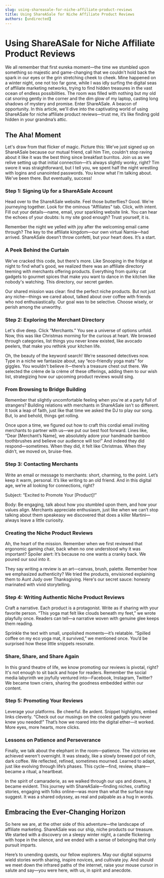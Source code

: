 ```yaml
---
slug: using-shareasale-for-niche-affiliate-product-reviews
title: Using ShareASale for Niche Affiliate Product Reviews
authors: [undirected]
---
```



# Using ShareASale for Niche Affiliate Product Reviews

We all remember that first eureka moment—the time we stumbled upon something so majestic and game-changing that we couldn't hold back the spark in our eyes or the grin stretching cheek to cheek. Mine happened on a winter night, one not too far gone, while I was idly surfing the digital seas of affiliate marketing networks, trying to find hidden treasures in the vast ocean of endless possibilities. The room was filled with nothing but my old cat snoring gently in the corner and the dim glow of my laptop, casting long shadows of mystery and promise. Enter ShareASale. A beacon of opportunity. In this article, we'll dive into the captivating world of using ShareASale for niche affiliate product reviews—trust me, it’s like finding gold hidden in your grandma’s attic.

## The Aha! Moment

Let's draw from that flicker of magic. Picture this: We've just signed up on ShareASale because our mutual friend, call him Tim, couldn't stop raving about it like it was the best thing since breakfast burritos. Join us as we relive setting up that initial connection—it’s always slightly wonky, right? Tim swore it was straightforward, but I tell you, we spent half the night wrestling with logins and unanointed passwords. You know what I'm talking about. We've been there. But eventually, success!

### Step 1: Signing Up for a ShareASale Account

Head over to the ShareASale website. Feel those butterflies? Good. We're journeying together. Look for the ominous "Affiliates" tab. Click, with intent. Fill out your details—name, email, your sparkling website link. You can hear the echoes of your doubts: Is my site good enough? Trust yourself, it is.

Remember the night we yelled with joy after the welcoming email came through? The key to the affiliate kingdom—our own virtual Narnia—had arrived. ShareASale doesn’t throw confetti, but your heart does. It’s a start.

### A Peek Behind the Curtain

We've cracked this code, but there's more. Like Snooping in the fridge at night to find what's good, we realized there was an affiliate directory teeming with merchants offering products. Everything from quirky cat gadgets to gourmet spices that make you want to dance in the kitchen like nobody's watching. This directory, our secret garden.

Our shared mission was clear: find the perfect niche products. But not just any niche—things we cared about, talked about over coffee with friends who nod enthusiastically. Our goal was to be selective. Choose wisely, or perish among the unworthy.

### Step 2: Exploring the Merchant Directory

Let's dive deep. Click “Merchants.” You see a universe of options unfold. Now, this was like Christmas morning for the curious at heart. We browsed through categories, list things you never knew existed, like avocado peelers, that make you rethink your kitchen life. 

Oh, the beauty of the keyword search! We’re seasoned detectives now. Type in a niche we fantasize about, say “eco-friendly yoga mats” for giggles. You wouldn't believe it—there’s a treasure chest out there. We selected the crème de la crème of these offerings, adding them to our wish list, strategizing how our upcoming product reviews would sing.

### From Browsing to Bridge Building

Remember that slightly uncomfortable feeling when you're at a party full of strangers? Building relations with merchants in ShareASale isn't so different. It took a leap of faith, just like that time we asked the DJ to play our song. But, lo and behold, things get rolling. 

Once upon a time, we figured out how to craft this cordial email inviting merchants to partner with us—we put our best foot forward. Lines like, “Dear [Merchant’s Name], we absolutely adore your handmade bamboo toothbrushes and believe our audience will too!” And indeed they did respond—sometimes. When they did, it felt like Christmas. When they didn’t, we moved on, bruise-free.

### Step 3: Contacting Merchants

Write an email or message to merchants: short, charming, to the point. Let’s keep it warm, personal. It’s like writing to an old friend. And in this digital age, we’re all looking for connections, right?

Subject: “Excited to Promote Your [Product]!”

Body: Be engaging, talk about how you stumbled upon them, and how your values align. Merchants appreciate enthusiasm, just like when we can’t stop talking about them speakeasy we discovered that does a killer Martini—always leave a little curiosity.

### Creating the Niche Product Reviews

Ah, the heart of the mission. Remember when we first reviewed that ergonomic gaming chair, back when no one understood why it was important? Spoiler alert: It’s because no one wants a cranky back. We poured our soul into it.

They say writing a review is an art—canvas, brush, palette. Remember how we emphasized authenticity? We tried the products, envisioned explaining them to Aunt Judy over Thanksgiving. Here's our secret sauce: honesty marinated with vivid storytelling.

### Step 4: Writing Authentic Niche Product Reviews

Craft a narrative. Each product is a protagonist. Write as if sharing with your favorite person. “This yoga mat felt like clouds beneath my feet,” we wrote playfully once. Readers can tell—a narrative woven with genuine glee keeps them reading. 

Sprinkle the text with small, unpolished moments—it’s relatable. “Spilled coffee on my eco yoga mat, it survived,” we mentioned once. You’d be surprised how these little snippets resonate.

### Share, Share, and Share Again

In this grand theatre of life, we know promoting our reviews is pivotal, right? It's not enough to sit back and hope for readers. Remember the social media labyrinth we joyfully ventured into—Facebook, Instagram, Twitter? We became town criers, sharing the goodness embedded within our content.

### Step 5: Promoting Your Reviews

Leverage your platforms. Be cheerful. Be ardent. Snippet highlights, embed links cleverly. “Check out our musings on the coolest gadgets you never knew you needed!” That’s how we roared into the digital ether—it worked. More eyes, more hearts, more clicks.

### Lessons on Patience and Perseverance

Finally, we talk about the elephant in the room—patience. The victories we achieved weren't overnight. It was steady, like a slowly brewed pot of rich, dark coffee. We reflected, refined, sometimes mourned. Learned to adapt, just like evolving through life’s phases. This cycle—find, review, share—became a ritual, a heartbeat.

In the spirit of camaraderie, as we walked through our ups and downs, it became evident. This journey with ShareASale—finding niches, crafting stories, engaging with folks online—was more than what the surface may suggest. It was a shared odyssey, as real and palpable as a hug in words.

## Embracing the Ever-Changing Horizon

So here we are, at the other side of this adventure—the landscape of affiliate marketing. ShareASale was our ship, niche products our treasure. We started with a discovery on a sleepy winter night, a candle flickering with hope in the silence, and we ended with a sense of belonging that only pursuit imparts.

Here’s to unending quests, our fellow explorers. May our digital sojourns wield stories worth sharing, inspire novices, and cultivate joy. And should we meet down the infrared paths of the internet, raise your mouse cursor in salute and say—you were here, with us, in spirit and anecdote.
